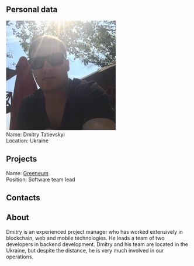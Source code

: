 ## Personal data
![ photo](../people/photo/dmitry_tatievskyi.jpeg)  
Name:  Dmitry Tatievskyi   
Location: Ukraine  
## Projects 
Name: [Greeneum](../projects/greeneum.md)  
Position: Software team lead  
## Contacts

## About
Dmitry is an experienced project manager who has worked extensively in blockchain, web and mobile technologies. He leads a team of two developers in backend development. Dmitry and his team are located in the Ukraine, but despite the distance, he is very much involved in our operations. 